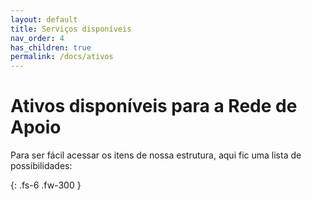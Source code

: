 ```yaml
---
layout: default
title: Serviços disponíveis
nav_order: 4
has_children: true
permalink: /docs/ativos
---
```


# Ativos disponíveis para a Rede de Apoio

Para ser fácil acessar os itens de nossa estrutura, aqui fic uma lista de possibilidades:

{: .fs-6 .fw-300 }